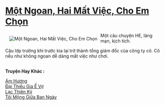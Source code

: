 <a href="https://utruyen.com/mot-ngoan-hai-mat-viec-cho-em-chon/13613/" title="Một Ngoan, Hai Mất Việc, Cho Em Chọn"><h1>Một Ngoan, Hai Mất Việc, Cho Em Chọn</h1></a><div style="display:table"><img align="right" style="float: left; padding: 10px;" src="https://utruyen.com/images/story/200x260/mot-ngoan-hai-mat-viec-cho-em-chon.jpg" alt="Một Ngoan, Hai Mất Việc, Cho Em Chọn">Một câu chuyện HE, lãng mạn, kịch tích.<p></p>Cậu lớp trưởng khi trước kia lại trở thành tổng giám đốc của công ty cô. Cô nếu như không ngoan dễ dàng mất việc như chơi.</div><p><br><b>Truyện Hay Khác :</b></p><a href="https://utruyen.com/am-huong/17509/" alt="Ám Hương">Ám Hương</a><br/><a href="https://truyenngontinhay.wordpress.com/2019/10/03/dai-thieu-gia-e-vo/" alt="Đại Thiếu Gia Ế Vợ">Đại Thiếu Gia Ế Vợ</a><br/><a href="https://github.com/quanluxury/truyenhot/tree/master/truyenhay/12451/" alt="Lạc Thiên Ký">Lạc Thiên Ký</a><br/><a href="https://truyenngontinhay.wordpress.com/2019/10/03/toi-mong-giua-ban-ngay/" alt="Tôi Mộng Giữa Ban Ngày">Tôi Mộng Giữa Ban Ngày</a><br/>